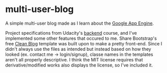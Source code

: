 # multi-user-blog
A simple multi-user blog made as I learn about the [Google App Engine](https://cloud.google.com/appengine/docs).

Project specifications from Udacity's [backend](https://www.udacity.com/course/intro-to-backend--ud171) course, and I've implemented some other features that occured to me. Share Bootstrap's free [Clean Blog](https://startbootstrap.com/template-overviews/clean-blog/) template was built upon to make a pretty front-end. Since I didn't always use the files as intended but instead based on how they looked (ex. contact me -> login/signup), classe names in the templates aren't all properly descriptive. I think the MIT license requires that derivative/modified works also displays the license, so I've included it.
